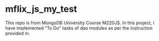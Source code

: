 # mflix_js_my_test
This repo is from MongoDB University Course M220JS. In this project, I have implemented "To Do" tasks of dao modules as per the instruction provided in.
